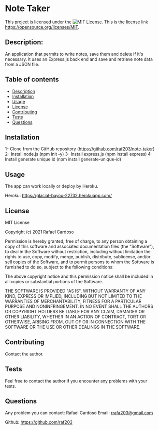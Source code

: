 # Note Taker
This project is licensed under the [![MIT License](https://img.shields.io/badge/license-MIT-red.svg)](#license).
This is the license link  https://opensource.org/licenses/MIT.
        
## Description:
An application that permits to write notes, save them and delete if it's necessary. It uses an Express.js back end and save and retrieve note data from a JSON file.
        
        
## Table of contents
* [Description](#description)
* [Installation](#installation)
* [Usage](#usage)
* [License](#license)
* [Contributing](#contributing)
* [Tests](#tests)
* [Questions](#questions)
        
## Installation
1- Clone from the GitHub repository (https://github.com/raf203/note-taker) 
2- Install node.js (npm init -y) 
3- Install express.js (npm install express) 
4- Install generate unique id (npm install generate-unique-id)

## Usage
The app can work locally or deploy by Heroku.

Heroku: https://glacial-bayou-22732.herokuapp.com/
    
## License
MIT License

Copyright (c) 2021 Rafael Cardoso

Permission is hereby granted, free of charge, to any person obtaining a copy
of this software and associated documentation files (the "Software"), to deal
in the Software without restriction, including without limitation the rights
to use, copy, modify, merge, publish, distribute, sublicense, and/or sell
copies of the Software, and to permit persons to whom the Software is
furnished to do so, subject to the following conditions:

The above copyright notice and this permission notice shall be included in all
copies or substantial portions of the Software.

THE SOFTWARE IS PROVIDED "AS IS", WITHOUT WARRANTY OF ANY KIND, EXPRESS OR
IMPLIED, INCLUDING BUT NOT LIMITED TO THE WARRANTIES OF MERCHANTABILITY,
FITNESS FOR A PARTICULAR PURPOSE AND NONINFRINGEMENT. IN NO EVENT SHALL THE
AUTHORS OR COPYRIGHT HOLDERS BE LIABLE FOR ANY CLAIM, DAMAGES OR OTHER
LIABILITY, WHETHER IN AN ACTION OF CONTRACT, TORT OR OTHERWISE, ARISING FROM,
OUT OF OR IN CONNECTION WITH THE SOFTWARE OR THE USE OR OTHER DEALINGS IN THE
SOFTWARE.
  
## Contributing
Contact the author.
    
## Tests
Feel free to contact the author if you encounter any problems with your tests.

## Questions
Any problem you can contact: Rafael Cardoso
Email:  rrafa203@gmail.com

Github: https://github.com/raf203 